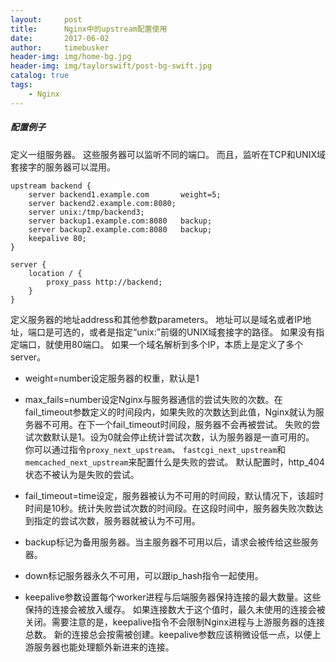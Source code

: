 ```yaml
---
layout:     post
title:      Nginx中的upstream配置使用
date:       2017-06-02
author:     timebusker
header-img: img/home-bg.jpg
header-img: img/taylorswift/post-bg-swift.jpg
catalog: true
tags:
    - Nginx
---
```


##### 配置例子

定义一组服务器。 这些服务器可以监听不同的端口。 而且，监听在TCP和UNIX域套接字的服务器可以混用。

```
upstream backend {
    server backend1.example.com       weight=5;
    server backend2.example.com:8080;
    server unix:/tmp/backend3;
    server backup1.example.com:8080   backup;
    server backup2.example.com:8080   backup;
	keepalive 80;
}

server {
    location / {
        proxy_pass http://backend;
    }
}
```

定义服务器的地址address和其他参数parameters。 地址可以是域名或者IP地址，端口是可选的，或者是指定“unix:”前缀的UNIX域套接字的路径。
如果没有指定端口，就使用80端口。 如果一个域名解析到多个IP，本质上是定义了多个server。

- weight=number设定服务器的权重，默认是1

- max_fails=number设定Nginx与服务器通信的尝试失败的次数。在fail_timeout参数定义的时间段内，如果失败的次数达到此值，Nginx就认为服务器不可用。在下一个fail_timeout时间段，服务器不会再被尝试。 
失败的尝试次数默认是1。设为0就会停止统计尝试次数，认为服务器是一直可用的。 你可以通过指令`proxy_next_upstream`、 `fastcgi_next_upstream`和`memcached_next_upstream`来配置什么是失败的尝试。 
默认配置时，http_404状态不被认为是失败的尝试。

- fail_timeout=time设定，服务器被认为不可用的时间段，默认情况下，该超时时间是10秒。统计失败尝试次数的时间段。在这段时间中，服务器失败次数达到指定的尝试次数，服务器就被认为不可用。

- backup标记为备用服务器。当主服务器不可用以后，请求会被传给这些服务器。

- down标记服务器永久不可用，可以跟ip_hash指令一起使用。

- keepalive参数设置每个worker进程与后端服务器保持连接的最大数量。这些保持的连接会被放入缓存。 如果连接数大于这个值时，最久未使用的连接会被关闭。需要注意的是，keepalive指令不会限制Nginx进程与上游服务器的连接总数。
 新的连接总会按需被创建。keepalive参数应该稍微设低一点，以便上游服务器也能处理额外新进来的连接。
 
 